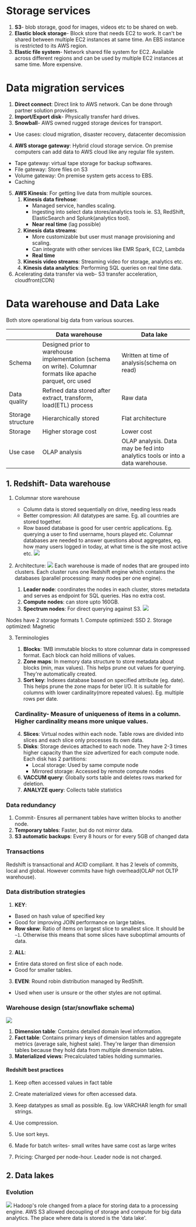 # Storage services
1. **S3**- blob storage, good for images, videos etc to be shared on web.
2. **Elastic block storage**- Block store that needs EC2 to work. It can't be shared between multiple EC2 instances at same time. An EBS instance is restricted to its AWS region.
3. **Elastic file system**- Network shared file system for EC2. Available across different regions and can be used by multiple EC2 instances at same time. More expensive.

# Data migration services
1. **Direct connect**: Direct link to AWS network. Can be done through partner solution providers.
2. **Import/Export disk**- Physically transfer hard drives.
3. **Snowball**- AWS owned rugged storage devices for transport.
- Use cases: cloud migration, disaster recovery, datacenter decomission
4. **AWS storage gateway**: Hybrid cloud storage service. On premise computers can add data to AWS cloud like any regular file system.
- Tape gateway: virtual tape storage for backup softwares.
- File gateway: Store files on S3
- Volume gateway: On premise system gets access to EBS.
- Caching
5. **AWS Kinesis**: For getting live data from multiple sources.
    1. **Kinesis data firehose**:
        - Managed service, handles scaling.
        - Ingesting into select data stores/analytics tools ie. S3, RedShift, ElasticSearch and Splunk(analytics tool). 
        - **Near real time** (lag possible)
    2. **Kinesis data streams**:
        - More customizable but user must manage provisioning and scaling.
        - Can integrate with other services like EMR Spark, EC2, Lambda
        - **Real time**
    3. **Kinesis video streams**: Streaming video for storage, analytics etc.
    4. **Kinesis data analytics**: Performing SQL queries on real time data.
6. Acelerating data transfer via web- S3 transfer acceleration, cloudfront(CDN)

# Data warehouse and Data Lake
Both store operational big data from various sources.

|                   | Data warehouse                                                                                               | Data lake                                                                     |
|-------------------|--------------------------------------------------------------------------------------------------------------|-------------------------------------------------------------------------------|
| Schema            | Designed prior to warehouse implementation (schema on write). Columnar formats like apache parquet, orc used | Written at time of analysis(schema on read)                                   |
| Data quality      | Refined data stored after extract, transform, load(ETL) process                                              | Raw data                                                                      |
| Storage structure | Hierarchically stored                                                                                        | Flat architecture                                                             |
| Storage           | Higher storage cost                                                                                          | Lower cost                                                                    |
| Use case          | OLAP analysis                                                                                                | OLAP analysis. Data may be fed into analytics tools or into a data warehouse. |

## 1. Redshift- Data warehouse
1. Columnar store warehouse
    - Column data is stored sequentially on drive, needing less reads
    - Better compression: All datatypes are same. Eg. all countries are stored together.
    - Row based database is good for user centric applications. Eg. querying a user to find username, hours played etc. Columnar databases are needed to answer questions about aggregates, eg. how many users logged in today, at what time is the site most active etc.
![](images/2020-01-27-11-05-38.png)

2. Architecture:
![](images/2020-01-27-11-11-42.png)
Each warehouse is made of nodes that are grouped into clusters. Each cluster runs one Redshift engine which contains the databases (parallel processing: many nodes per one engine).
    1. **Leader node**: coordinates the nodes in each cluster, stores metadata and serves as endpoint for SQL queries. Has no extra cost.
    2. **Compute nodes**: can store upto 160GB.
    3. **Spectrum nodes**: For direct querying against S3.
![](images/2020-01-27-11-54-17.png)

Nodes have 2 storage formats
    1. Compute optimized: SSD
    2. Storage optimized: Magnetic

3. Terminologies
    1. **Blocks**: 1MB immutable blocks to store columnar data in compressed format. Each block can hold millions of values.
    2. **Zone maps**: In memory data structure to store metadata about blocks (min, max values). This helps prune out values for querying. They're automatically created.
    3. **Sort key**: Indexes database based on specified attribute (eg. date). This helps prune the zone maps for beter I/O. It is suitable for columns  with lower cardinality(more repeated values). Eg. multiple rows per date.

    ### **Cardinality**- Measure of uniqueness of items in a column. Higher cardinality means more unique values.
    4. **Slices**: Virtual nodes within each node. Table rows are divided into slices and each slice only processes its own data.
    5. **Disks**: Storage devices attached to each node. They have 2-3 times higher capacity than the size advertized for each compute node. Each disk has 2 partitions:
        - Local storage: Used by same compute node
        - Mirrored storage: Accessed by remote compute nodes
    6. **VACCUM query**: Globally sorts table and deletes rows marked for deletion.
    7. **ANALYZE query**: Collects table statistics

### Data redundancy
1. Commit- Ensures all permanent tables have written blocks to another node.
2. **Temporary tables**: Faster, but do not mirror data.
3. **S3 automatic backups**: Every 8 hours or for every 5GB of changed data

### Transactions
Redshift is transactional and ACID compliant. It has 2 levels of commits, local and global. However commits have high overhead(OLAP not OLTP warehouse).
### Data distribution strategies
1. **KEY**:
- Based on hash value of specified key
- Good for improving JOIN performance on large tables.
- **Row skew**: Ratio of items on largest slice to smallest slice. It should be ```~1```. Otherwise this means that some slices have suboptimal amounts of data.

2. **ALL**:
- Entire data stored on first slice of each node.
- Good for smaller tables.

3. **EVEN**: Round robin distribution managed by RedShift.
- Used when user is unsure or the other styles are not optimal.

### Warehouse design (star/snowflake schema)
![](images/2020-01-27-12-52-37.png)

1. **Dimension table**: Contains detailed domain level information.
2. **Fact table**: Contains primary keys of dimension tables and aggregate metrics (average sale, highest sale). They're larger than dimension tables because they hold data from multiple dimension tables.
3. **Materialized views**: Precalculated tables holding summaries.

#### Redshift best practices
1. Keep often accessed values in fact table
2. Create materialized views for often accessed data.
3. Keep datatypes as small as possible. Eg. low VARCHAR length for small strings.
4. Use compression.
5. Use sort keys.
6. Made for batch writes- small writes have same cost as large writes

3. Pricing: Charged per node-hour. Leader node is not charged.

## 2. Data lakes
### Evolution
![](images/2020-01-27-16-02-19.png)
Hadoop's role changed from a place for storing data to a processing engine. AWS S3 allowed decoupling of storage and compute for big data analytics. The place where data is stored is the 'data lake'.